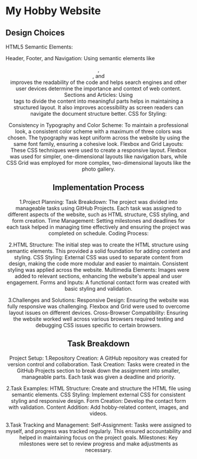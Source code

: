 # My Hobby Website

## Design Choices
HTML5 Semantic Elements:

Header, Footer, and Navigation: Using semantic elements like <header>, <footer>, and <nav> improves the readability of the code and helps search engines and other user devices determine the importance and context of web content.
Sections and Articles: Using <section> tags to divide the content into meaningful parts helps in maintaining a structured layout. It also improves accessibility as screen readers can navigate the document structure better.
CSS for Styling:

Consistency in Typography and Color Scheme: To maintain a professional look, a consistent color scheme with a maximum of three colors was chosen. The typography was kept uniform across the website by using the same font family, ensuring a cohesive look.
Flexbox and Grid Layouts: These CSS techniques were used to create a responsive layout. Flexbox was used for simpler, one-dimensional layouts like navigation bars, while CSS Grid was employed for more complex, two-dimensional layouts like the photo gallery.

## Implementation Process
1.Project Planning:
Task Breakdown: The project was divided into manageable tasks using GitHub Projects. Each task was assigned to different aspects of the website, such as HTML structure, CSS styling, and form creation.
Time Management: Setting milestones and deadlines for each task helped in managing time effectively and ensuring the project was completed on schedule.
Coding Process:

2.HTML Structure: The initial step was to create the HTML structure using semantic elements. This provided a solid foundation for adding content and styling.
CSS Styling: External CSS was used to separate content from design, making the code more modular and easier to maintain. Consistent styling was applied across the website.
Multimedia Elements: Images were added to relevant sections, enhancing the website's appeal and user engagement.
Forms and Inputs: A functional contact form was created with basic styling and validation.

3.Challenges and Solutions:
Responsive Design: Ensuring the website was fully responsive was challenging. Flexbox and Grid were used to overcome layout issues on different devices.
Cross-Browser Compatibility: Ensuring the website worked well across various browsers required testing and debugging CSS issues specific to certain browsers.


## Task Breakdown
Project Setup:
1.Repository Creation: A GitHub repository was created for version control and collaboration.
Task Creation: Tasks were created in the GitHub Projects section to break down the assignment into smaller, manageable parts. Each task was given a deadline and priority.

2.Task Examples:
HTML Structure: Create and structure the HTML file using semantic elements.
CSS Styling: Implement external CSS for consistent styling and responsive design.
Form Creation: Develop the contact form with validation.
Content Addition: Add hobby-related content, images, and videos.

3.Task Tracking and Management:
Self-Assignment: Tasks were assigned to myself, and progress was tracked regularly. This ensured accountability and helped in maintaining focus on the project goals.
Milestones: Key milestones were set to review progress and make adjustments as necessary.
